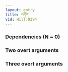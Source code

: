 ```yaml
---
layout: entry
title: འགོད་
vid: Hill:0294
---
```

### Dependencies (N = 0)


### Two overt arguments


### Three overt arguments
